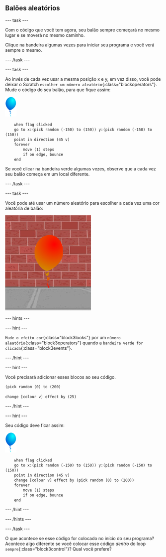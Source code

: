 ## Balões aleatórios

--- task ---

Com o código que você tem agora, seu balão sempre começará no mesmo lugar e se moverá no mesmo caminho.

Clique na bandeira algumas vezes para iniciar seu programa e você verá sempre o mesmo.

--- /task ---

--- task ---

Ao invés de cada vez usar a mesma posição x e y, em vez disso, você pode deixar o Scratch `escolher um número aleatório`{:class="blockoperators"}. Mude o código do seu balão, para que fique assim:

![ator balão](images/balloon-sprite.png)

```blocks3
    when flag clicked
    go to x:(pick random (-150) to (150)) y:(pick random (-150) to (150))
    point in direction (45 v)
    forever
        move (1) steps
        if on edge, bounce
    end
```

Se você clicar na bandeira verde algumas vezes, observe que a cada vez seu balão começa em um local diferente.

--- /task ---

--- task ---

Você pode até usar um número aleatório para escolher a cada vez uma cor aleatória de balão:

![ator balão vermelho](images/balloons-colour.png)

--- hints ---

--- hint ---

`Mude o efeito cor`{:class="block3looks"} por um `número aleatório`{:class="block3operators"} quando a `bandeira verde for clicada`{:class="block3events"}.

--- /hint ---

--- hint ---

Você precisará adicionar esses blocos ao seu código.

```blocks3
(pick random (0) to (200)

change [colour v] effect by (25)
```

--- /hint ---

--- hint ---

Seu código deve ficar assim:

![ator balão](images/balloon-sprite.png)

```blocks3
    when flag clicked
    go to x:(pick random (-150) to (150)) y:(pick random (-150) to (150))
    point in direction (45 v)
    change [colour v] effect by (pick random (0) to (200))
    forever
        move (1) steps
        if on edge, bounce
    end
```

--- /hint ---


--- /hints ---

--- /task ---

O que acontece se esse código for colocado no início do seu programa? Acontece algo diferente se você colocar esse código _dentro_ do loop `sempre`{:class="block3control"}? Qual você prefere?

